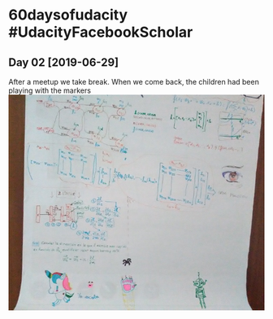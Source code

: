 # 60daysofudacity #UdacityFacebookScholar
## Day 02 [2019-06-29]
After a meetup we take break. When we come back, the children had been playing with the markers
![alt text](https://github.com/sfrias/FB_AI_LibraChain/blob/master/SecPrivAI/60days/Day02/Day2_Img_Resampled.jpg)
